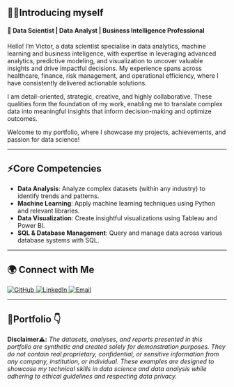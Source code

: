 ## 🙋‍♂Introducing myself

#### 🌟 Data Scientist | Data Analyst | Business Intelligence Professional

Hello! I’m Victor, a data scientist specialise in data analytics, machine learning and business inteligence, with expertise in leveraging advanced analytics, predictive modeling, and visualization to uncover valuable insights and drive impactful  decisions. My experience spans across healthcare, finance, risk management, and operational efficiency, where I have consistently delivered actionable solutions.

I am detail-oriented, strategic, creative, and highly collaborative. These qualities form the foundation of my work, enabling me to translate complex data into meaningful insights that inform decision-making and optimize outcomes.

Welcome to my portfolio, where I showcase my projects, achievements, and passion for data science!

---

## ⚡**Core Competencies**
- **Data Analysis**: Analyze complex datasets (within any industry) to identify trends and patterns.
- **Machine Learning**: Apply machine learning techniques using Python and relevant libraries.
- **Data Visualization**: Create insightful visualizations using Tableau and Power BI.
- **SQL & Database Management**: Query and manage data across various database systems with SQL.
---

## 🌍 **Connect with Me**

<p align="left">
<a href="https://github.com/VictorOmoboye" target="_blank">
  <img src="https://img.shields.io/badge/GitHub-%2312100E.svg?style=for-the-badge&logo=github&logoColor=white" alt="GitHub" />
</a>
<a href="https://www.linkedin.com/in/victor-omoboye/" target="_blank">
  <img src="https://img.shields.io/badge/LinkedIn-%230077B5.svg?style=for-the-badge&logo=linkedin&logoColor=white" alt="LinkedIn" />
</a>
<a href="mailto:omoboyevictor97@gmail.com" target="_blank">
  <img src="https://img.shields.io/badge/Email-%23D14836.svg?style=for-the-badge&logo=gmail&logoColor=white" alt="Email" />
</a>
</p>

---
## 💼Portfolio 👇
**Disclaimer⚠️:**
*The datasets, analyses, and reports presented in this portfolio are synthetic and created solely for demonstration purposes. They do not contain real proprietary, confidential, or sensitive information from any company, institution, or individual. These examples are designed to showcase my technical skills in data science and data analysis while adhering to ethical guidelines and respecting data privacy.*

<!--
**VictorOmoboye/victoromoboye** is a ✨ _special_ ✨ repository because its `README.md` (this file) appears on your GitHub profile.

Here are some ideas to get you started:

- 🔭 I’m currently working on ...
- 🌱 I’m currently learning ...
- 👯 I’m looking to collaborate on ...
- 🤔 I’m looking for help with ...
- 💬 Ask me about ...
- 📫 How to reach me: ...
- 😄 Pronouns: ...
- ⚡ Fun fact: ...
-->
